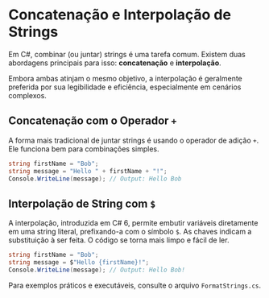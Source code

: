 # Concatenação e Interpolação de Strings

Em C#, combinar (ou juntar) strings é uma tarefa comum.
Existem duas abordagens principais para isso: **concatenação** e **interpolação**.

Embora ambas atinjam o mesmo objetivo, a interpolação é geralmente preferida por sua legibilidade e eficiência, especialmente em cenários complexos.

## Concatenação com o Operador `+`

A forma mais tradicional de juntar strings é usando o operador de adição `+`. Ele funciona bem para combinações simples.

```csharp
string firstName = "Bob";
string message = "Hello " + firstName + "!";
Console.WriteLine(message); // Output: Hello Bob
```

## Interpolação de String com `$`

A interpolação, introduzida em C# 6, permite embutir variáveis diretamente em uma string literal, prefixando-a com o símbolo `$`. As chaves indicam a substituição à ser feita. O código se torna mais limpo e fácil de ler.

```csharp
string firstName = "Bob";
string message = $"Hello {firstName}!";
Console.WriteLine(message); // Output: Hello Bob!
```

Para exemplos práticos e executáveis, consulte o arquivo `FormatStrings.cs`.
